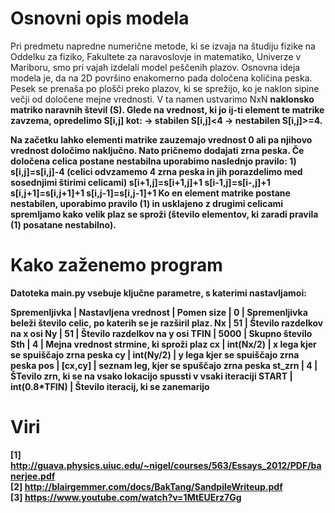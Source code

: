 
# Osnovni opis modela

Pri predmetu napredne numerične metode, ki se izvaja na študiju fizike na Oddelku za fiziko, Fakultete za naravoslovje in matematiko, Univerze v Mariboru, smo pri vajah izdelali model peščenih plazov. Osnovna ideja modela je, da na 2D površino enakomerno pada določena količina peska. Pesek se prenaša po plošči preko plazov, ki se sprežijo, ko je naklon sipine večji od določene mejne vrednosti. V ta namen ustvarimo NxN <b>naklonsko matriko<b> naravnih števil (S). Glede na vrednost, ki jo ij-ti element te matrike zavzema, opredelimo S[i,j] kot: -> stabilen S[i,j]<4 -> nestabilen S[i,j]>=4.

Na začetku lahko elementi matrike zauzemajo vrednost 0 ali pa njihovo vrednost določimo naključno. Nato pričnemo dodajati zrna peska. Če določena celica postane nestabilna uporabimo naslednjo pravilo: 1) s[i,j]=s[i,j]-4 (celici odvzamemo 4 zrna peska in jih porazdelimo med sosednjimi štirimi celicami) s[i+1,j]=s[i+1,j]+1 s[i-1,j]=s[i-,j]+1 s[i,j+1]=s[i,j+1]+1 s[i,j-1]=s[i,j-1]+1 Ko en element matrike postane nestabilen, uporabimo pravilo (1) in usklajeno z drugimi celicami spremljamo kako velik plaz se sproži (število elementov, ki zaradi pravila (1) posatane nestabilno).

# Kako zaženemo program

Datoteka main.py vsebuje ključne parametre, s katerimi nastavljamoi:

Spremenljivka | Nastavljena vrednost | Pomen
size | 0 | Spremenljivka beleži število celic, po katerih se je razširil plaz.
Nx | 51 | Število razdelkov na x osi
Ny | 51 | Število razdelkov na y osi
TFIN | 5000 | Skupno število 
Sth | 4 | Mejna vrednost strmine, ki sproži plaz
cx | int(Nx/2) | x lega kjer se spuiščajo zrna peska
cy | int(Ny/2) | y lega kjer se spuiščajo zrna peska
pos | [cx,cy]  | seznam leg, kjer se spuščajo zrna peska
st_zrn | 4 | ŠTevilo zrn, ki se na vsako lokacijo spussti v vsaki iteraciji
START | int(0.8*TFIN) | Število iteracij, ki se zanemarijo

# Viri
[1] http://guava.physics.uiuc.edu/~nigel/courses/563/Essays_2012/PDF/banerjee.pdf <br>
[2] http://blairgemmer.com/docs/BakTang/SandpileWriteup.pdf <br>
[3] https://www.youtube.com/watch?v=1MtEUErz7Gg <br>
